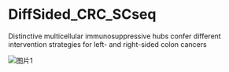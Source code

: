 # DiffSided_CRC_SCseq
Distinctive multicellular immunosuppressive hubs confer different intervention strategies for left- and right-sided colon cancers

![图片1](https://github.com/user-attachments/assets/ff47cf7a-0bfe-421d-abbd-bf6f5f03c8f2)
